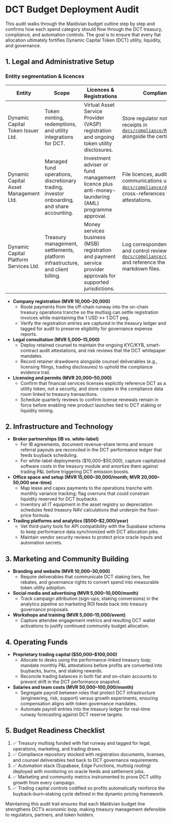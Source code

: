 # DCT Budget Deployment Audit

This audit walks through the Maldivian budget outline step by step and confirms
how each spend category should flow through the DCT treasury, compliance, and
automation controls. The goal is to ensure that every fiat allocation ultimately
fortifies Dynamic Capital Token (DCT) utility, liquidity, and governance.

## 1. Legal and Administrative Setup

### Entity segmentation & licences

| Entity | Scope | Licences & Registrations | Compliance Filing |
| --- | --- | --- | --- |
| Dynamic Capital Token Issuer Ltd. | Token minting, redemptions, and utility integrations for DCT. | Virtual Asset Service Provider (VASP) registration and ongoing token utility disclosures. | Store regulator notices and renewal receipts in [`docs/compliance/README.md`](./compliance/README.md) alongside the certificate inventory. |
| Dynamic Capital Asset Management Ltd. | Managed fund operations, discretionary trading, investor onboarding, and share accounting. | Investment adviser or fund management licence plus anti-money-laundering (AML) programme approval. | File licences, audits, and investor communications under [`docs/compliance/dpf.md`](./compliance/dpf.md) with cross-references to NAV attestations. |
| Dynamic Capital Platform Services Ltd. | Treasury management, settlements, platform infrastructure, and client billing. | Money services business (MSB) registration and payment service provider approvals for supported jurisdictions. | Log correspondence, SOC reports, and control reviews in [`docs/compliance/certificates.json`](./compliance/certificates.json) and reference the supporting markdown files. |

- **Company registration (MVR 10,000–20,000)**
  - Route payments from the off-chain runway into the on-chain treasury
    operations tranche so the multisig can settle registration invoices while
    maintaining the 1 USD ↔ 1 DCT peg.
  - Verify the registration entries are captured in the treasury ledger and
    tagged for audit to preserve eligibility for governance expense reports.
- **Legal consultation (MVR 5,000–15,000)**
  - Deploy retained counsel to maintain the ongoing KYC/KYB, smart-contract
    audit attestations, and risk reviews that the DCT whitepaper mandates.
  - Record retainer drawdowns alongside counsel deliverables (e.g., licensing
    filings, trading disclosures) to uphold the compliance evidence trail.
- **Licensing and permits (MVR 20,000–50,000)**
  - Confirm that financial services licenses explicitly reference DCT as a
    utility token, not a security, and store copies in the compliance data room
    linked to treasury transactions.
  - Schedule quarterly reviews to confirm license renewals remain in force
    before enabling new product launches tied to DCT staking or liquidity
    mining.

## 2. Infrastructure and Technology

- **Broker partnerships (IB vs. white-label)**
  - For IB agreements, document revenue-share terms and ensure referral payouts
    are reconciled in the DCT performance ledger that feeds buyback scheduling.
  - For white-label deployments (\$10,000–\$50,000), capture capitalized
    software costs in the treasury module and amortize them against trading P&L
    before triggering DCT emission boosts.
- **Office space and setup (MVR 15,000–30,000/month; MVR 20,000–50,000
  one-time)**
  - Map lease and capex payments to the operations tranche with monthly variance
    tracking; flag overruns that could constrain liquidity reserved for DCT
    buybacks.
  - Inventory all IT equipment in the asset registry so depreciation schedules
    feed treasury NAV calculations that underpin the floor-price formula.
- **Trading platforms and analytics (\$500–\$2,000/year)**
  - Vet third-party tools for API compatibility with the Supabase schema to keep
    performance data synchronized with DCT allocation jobs.
  - Maintain vendor security reviews to protect price oracle inputs and
    automation secrets.

## 3. Marketing and Community Building

- **Branding and website (MVR 10,000–30,000)**
  - Require deliverables that communicate DCT staking tiers, fee rebates, and
    governance rights to convert spend into measurable token utility adoption.
- **Social media and advertising (MVR 5,000–10,000/month)**
  - Track campaign attribution (sign-ups, staking conversions) in the analytics
    pipeline so marketing ROI feeds back into treasury governance proposals.
- **Workshops and training (MVR 5,000–15,000/event)**
  - Capture attendee engagement metrics and resulting DCT wallet activations to
    justify continued community budget allocation.

## 4. Operating Funds

- **Proprietary trading capital (\$50,000–\$100,000)**
  - Allocate to desks using the performance-linked treasury loop; mandate
    monthly P&L attestations before profits are converted into buybacks, burns,
    and staking rewards.
  - Reconcile trading balances in both fiat and on-chain accounts to prevent
    drift in the DCT performance snapshot.
- **Salaries and team costs (MVR 50,000–100,000/month)**
  - Segregate payroll between roles that protect DCT infrastructure
    (engineering, risk, support) versus growth experiments, ensuring
    compensation aligns with token governance mandates.
  - Automate payroll entries into the treasury ledger for real-time runway
    forecasting against DCT reserve targets.

## 5. Budget Readiness Checklist

1. ✅ Treasury multisig funded with fiat runway and tagged for legal,
   operations, marketing, and trading draws.
2. ✅ Compliance repository stocked with registration documents, licenses, and
   counsel deliverables tied back to DCT governance requirements.
3. ✅ Automation stack (Supabase, Edge Functions, multisig routing) deployed
   with monitoring on oracle feeds and settlement jobs.
4. ✅ Marketing and community metrics instrumented to prove DCT utility growth
   from every campaign.
5. ✅ Trading capital controls codified so profits automatically reinforce the
   buyback–burn–staking cycle defined in the dynamic pricing framework.

Maintaining this audit trail ensures that each Maldivian budget line strengthens
DCT’s economic loop, making treasury management defensible to regulators,
partners, and token holders.
